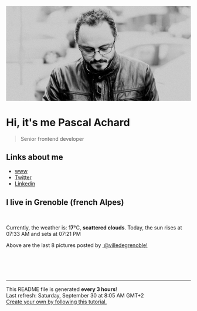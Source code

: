![Pascal Achard](./images/photo-pascal-achard.jpg)
# Hi, it's me Pascal Achard
> Senior frontend developer

## Links about me
- [www](https://www.pascal-achard.com)
- [Twitter](https://twitter.com/botmaster)
- [Linkedin](http://www.linkedin.com/in/pascal-achard)


## I live in Grenoble (french Alpes)
<img src="https://openweathermap.org/img/wn/03d@2x.png" alt="">

Currently, the weather is: **17**°C, **scattered clouds**.
Today, the sun rises at 07:33 AM and sets at 07:21 PM

Above are the last 8 pictures posted by <a href="https://www.instagram.com/villedegrenoble/" target="_blank"><img alt="" src="https://upload.wikimedia.org/wikipedia/commons/thumb/e/e7/Instagram_logo_2016.svg/1024px-Instagram_logo_2016.svg.png" width="20"/> @villedegrenoble!</a>

<p style="display: flex; flex-wrap: wrap; gap: 20px;">
        <img src="https://cdn1.picuki.com/hosted-by-instagram/q/0exhNuNYnjBcaS3SYdxKjf8AzPR0WgxSZ60STLepjSVmIR1vLHOapZA0mpCl6yRxIwVgFDeSYzxo4IwtU1RSDT18OELZQLOASDhQ6KmQUe3N0Ddl9pVnnLg9K3IYYHOn9MoqUgmYdSgIGaYDG7uo+qhT5aGuO1lQpTb9d7JGmC4E5ZObS6olhMF4pJ2Jg3Tt%7C%7C9kiJzJE5m4vMAQusNyP52tEX%7C%7CD+O8BnsaBwVLYBxMQK5qnRlSaHEmw+Jj8uR3agtIj+kOYA2Bq7ITEJ7E6hFKISDnQhrmKUthB3t4gj1aSNBdxuiekZkIH2bSAEXG428Fk71pu1ynOdV0Gv+1FWy3rg9JCZe9wvjYXpMcqFYtPb+yn1aeToOvZqTnM%7C%7COK3EBgz%7C%7CBOKVVt8fmY4SSq0f9Q+Xp1b7S7734wB4AGgSgWfeWMQ=.jpeg" alt="" width="200"/>
        <img src="https://cdn1.picuki.com/hosted-by-instagram/q/0exhNuNYnjBcaS3SYdxKjf8AzPRyWgxSZ60STLepjSVmIR1vLHOapZA0mpCl6yRxIwVgFDeSYzxo54gqVV1YDj18OEPaTrWPSzhR6aqcUebN0TFj85Jpkbc1L3IXZHCm9ccqXQmYdSgIGaYDG7uo%7C%7CesJ+fjqcjcFrjOMNbRKmDdttdCwFahlza4lsfe4kx2xu5xncG114WNxahlw5OLUqQUCSKnjMcF6saR5UvoKmMZWpr6gmCG2GGM5b295BTGS9IjOkqg8iyDXdzQspjD3FO8EIU8hjl246k8GqtkFi6e7I6k5+MZhhvnzGlRBWmhm+jVBocW+xzTsSUGI%7C%7CgVRwGKOlf7kNPEu+8WgGtKbdsPh+3Xue57tG5EVDUwgCPbAYWfGBf6XHpAInppNSNJrzw6i1RKpWYDYyiI3CzAX1WHaLrchEK7b+6GnzWTZhmDWolRuxJo=.jpeg" alt="" width="200"/>
        <img src="https://cdn1.picuki.com/hosted-by-instagram/q/0exhNuNYnjBcaS3SYdxKjf8AzPRyWgxSZ60STLepjSVmIR1vLHOapZA0mpCj4yRwKwVlASuRYzxo54stVltWCz14OEHYTbCNST1S66mfUOeq2lpu9JdjkLs3JHMZZ3Gq9sMtUGXOBCxWFOkXULjh7uZE+OXsbTYbozeSKrFGmDdttdCwFahlza4ls%7C%7CfBv0Xm1IwleS5J%7C%7CWU1IUc879vIq2lHDbrzNsB9q7JjR7Aei8pL6ODj3Rq2ElIpenojRmDO%7C%7CLTPnNEMjSC1JREa6HPwaPkfBnU%7C%7CuWq15lsHmMorjIj%7C%7CFaJciP1opoL2bUcmGW9opUk53cH7mCuQODCW%7C%7CkVz9TWe7YSGR6kwrrGlGvKXAv3WnhHrYqmILo5ce3cAE+v3AGDNN%7C%7CORCtwLp81AGaUYgg%7C%7CtqSWZJfbL0hBOFzxO3myJX8ckFQ==.jpeg" alt="" width="200"/>
        <img src="https://cdn1.picuki.com/hosted-by-instagram/q/0exhNuNYnjBcaS3SYdxKjf8AzPR0WgxSZ60STLepjSVmIR1vLHOapZA0mpCl6yRxIwVgFDeSYzxo5IIiVVRRCj18OEbZTLePTD5W7q+eVO%7C%7CN0jZg85Vikrk0KncZbXGp8McuVwmYdSgIGaYDG7uo+qhT5aGuO1lQpTb9d7JGmC4E5ZObS6olhMF4pJ2Jg3Tt%7C%7C9kiJzJE5m4vMAQusNyP52tEX%7C%7CD+O8BnsaBwVLYBxMQK5qnRlSaHEmw+Jj8uR3agtIj+kOYA2CvjWwMprXazX%7C%7CpvDnQhhXO0nUJ3t4gj1aSNBdxuiekZkIH2bSAEXG428Fk71pu1ynOdV0Gv+2p5k2Ll8JzmVrM+rYHdDtrQBe3e%7C%7CRXwa6fqILxhWkVXJdn+Akb0d6eJMN8fmY4SSq0f9Ajm01T7S7734wB4AGgSgWfeWMQ=.jpeg" alt="" width="200"/>
        <img src="https://cdn1.picuki.com/hosted-by-instagram/q/0exhNuNYnjBcaS3SYdxKjf8AzPR0Wg9SZ60STLepjSVmIR1vLHOapZA0mpCl6yRxIwVgFDeSYzxo5I8sVFlRCz18OEbZTLOOSjhc6KWQU+%7C%7CN2zxn8pRokbY2JXQXZHCu%7C%7CscqVAmYdSgIGaYDG7uo%7C%7CesJ+fjrcjcFrjOMNbRKmDdttdCwFahlza4lsfe4kx2xu5xncG114WNxahlw5OLUqQUCSKnjMcF6saR5UvoKmMZQpr2gmCG2GGM5b295BTGS9IjOkqg8iyDXdzQspjD3Ee8EIU8hjl246gcf4IIMvcjzPZxM+MZhlJDFdT9BWmhm+jVBocW+xzTsSUGI%7C%7CgVRwGKOlf7kNPEu+8WgGtKbdO%7C%7C5%7C%7CBfqffzZLu1lCWAbVPnDaw3OBvjiPuVfropeGO5ZgVCB8SGlIIGhzTI3CzAX1WHaL7ciF6vb+6GnzWTZhmDWolRuxJo=.jpeg" alt="" width="200"/>
        <img src="https://cdn1.picuki.com/hosted-by-instagram/q/0exhNuNYnjBcaS3SYdxKjf8AzPR0WgxSZ60STLepjSVmIR1vLHOapZA0mpCj4yRwKwVlASuRYzxo5Y4tVl1SCD14PkDZQLWBTDhV6qiYXefN1TRv9pZokrwzKXAYYXWs8sYrUQmYdSgIGaYDG7uo%7C%7CesJ%7C%7CPnucjcFrjOMNbRKmDdttdCwFahlza4lsfe4kx2xu5xncG114WNxahlw5OLUqQUCSKnjMcF6saR5UvoKmMZQpr6gmCG2GGM5b295BTGS9IjOkqg8iyDXdzQspjD3Fe8EIU8hjl246kBgqKIjkI+dLoBI+MZ1sPDAY2xBWmhm+jVBocW+xzTvSUGI%7C%7CgVRwGKOlf7kNPEu+8WgGtKbdt%7C%7Cr83CUfrnfBp5bTlYGGdPfZmv1Na2RVcpVn4xLN+l%7C%7ChESM8xHrIpvCzBQ3CzAX1WHaVLEgZqTb+6GnzWTZhmDWolRuxJo=.jpeg" alt="" width="200"/>
        <img src="https://cdn1.picuki.com/hosted-by-instagram/q/0exhNuNYnjBcaS3SYdxKjf8AzPR0Wg9SZ60STLepjSVmIR1vLHOapZA0mpCl6yRxIwVgFDeSYzxo5IIuVVtVAz18OEbZTLaORT5W7q+fVO7N1jVl8pRikro8LXYeYHWp9MVDCnicKyVHDe0AUq%7C%7Cm6vZNuKyBOTUAyXCUMLQKnmICjtCsCOwlktcf7KG4iF+4+Ic+KilP%7C%7CH9sIlsp95CI5DkOUv3+Idp1orN2S%7C%7CkPhcpD1OHtpCa5BTB7Kzc4KD6chYTJnLMsohH+eSZv31uUQIgDEBQfhWGr8RM1v9EPp7TzN916+N8ZkIGRT2UFAjsm8lJhmMntxxzsbkLwx3VfxXfw0beoVsQXhJrgMaWqV9X5nCPYdIj3DuN4b2xeMNOCBXftc9eXQcdcy90aTdsW9Q3itjmzd4%7C%7Cn1RcsXDcZ1mDd.jpeg" alt="" width="200"/>
        <img src="https://cdn1.picuki.com/hosted-by-instagram/q/0exhNuNYnjBcaS3SYdxKjf8AzPR0WgxSZ60STLepjSVmIR1vLHOapZA0mpCl6yRxIwVgFDeSYzxo5IMjWFtYCD18OEbdQLWPRD5W7aWfXe3N1TJv9ZdilL81LH0abXGq%7C%7C8EtUAmYdSgIGaYDG7uo+qhT5aGuO1lQpTb9d7JGmC4E5ZObS6olhMF4pJ2Jg3Tt%7C%7C9kiJzJE5m4vMAQusNyP52tEX%7C%7CD+O8BnsaBwVLYBxMQK5qnRlSaHEmw+Jj8uR3agtIj+kOYA2CzEJzIaymmIF%7C%7ChrDnQhs3CegBd3t4gj1aSNBdxuiekZkIH2bSAEXG428Fk71pu1ynOdV0Gv+3pi0FPS07aAe%7C%7Cl395ChAMvLf%7C%7CjcyDLBe6P0QuJVbC8kFt3DZU3EBKSQAPkfmY4SSq0f9A7mqCL7S7734wB4AGgSgWfeWMQ=.jpeg" alt="" width="200"/>
</p>

------------
<p>This README file is generated <b>every 3 hours</b>!
    <br />Last refresh: Saturday, September 30 at 8:05 AM GMT+2
    <br /><a href="https://medium.com/@th.guibert/how-to-create-a-self-updating-readme-md-for-your-github-profile-f8b05744ca91">Create your own by following this tutorial.</a>
</p>
<p><a href="https://github.com/botmaster/botmaster/actions/workflows/main.yaml"><img alt="" src="https://github.com/botmaster/botmaster/actions/workflows/main.yaml/badge.svg" /></a></p>

